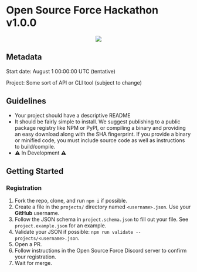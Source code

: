 # Open Source Force Hackathon v1.0.0

<div align="center">
<a href="https://discord.gg/DCznYuU4Ms"><img src="https://img.shields.io/discord/913584348937207839?logo=discord&logoColor=white&color=5865F2"></a>
</div>

## Metadata

Start date: August 1 00:00:00 UTC (tentative)

Project: Some sort of API or CLI tool (subject to change)

## Guidelines

- Your project should have a descriptive README
- It should be fairly simple to install. We suggest publishing to a public package registry like NPM or PyPI, or compiling a binary and providing an easy download along with the SHA fingerprint. If you provide a binary or minified code, you must include source code as well as instructions to build/compile.
- ⚠️ In Development ⚠️

## Getting Started

### Registration

1. Fork the repo, clone, and run `npm i` if possible.
2. Create a file in the `projects/` directory named `<username>.json`. Use your **GitHub** username.
3. Follow the JSON schema in `project.schema.json` to fill out your file. See `project.example.json` for an example.
4. Validate your JSON if possible: `npm run validate -- projects/<username>.json`.
5. Open a PR.
6. Follow instructions in the Open Source Force Discord server to confirm your registration.
7. Wait for merge.
